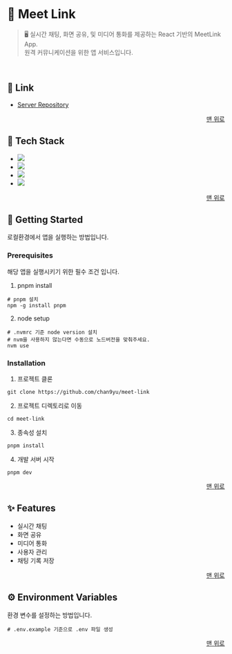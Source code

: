 <a name="readme-top"></a>

# 🔗 Meet Link

> 🖥️ 실시간 채팅, 화면 공유, 및 미디어 통화를 제공하는 React 기반의 MeetLink App.
> <br />
> 원격 커뮤니케이션을 위한 앱 서비스입니다.

<br />

## 🔗 Link

- <a href="https://github.com/chan9yu/meet-link_server" target="_blank" rel="noreferrer">Server Repository</a>

<p align="right">
  <a href="#readme-top">맨 위로</a>
</p>

## 🔧 Tech Stack

- <img src="https://img.shields.io/badge/react-61DAFB?style=for-the-badge&logo=react&logoColor=white">
- <img src="https://img.shields.io/badge/typescript-3178C6?style=for-the-badge&logo=typescript&logoColor=white">
- <img src="https://img.shields.io/badge/socketdotio-010101?style=for-the-badge&logo=socketdotio&logoColor=white">
- <img src="https://img.shields.io/badge/pnpm-F69220?style=for-the-badge&logo=pnpm&logoColor=white">

<p align="right">
  <a href="#readme-top">맨 위로</a>
</p>

## 🚀 Getting Started

로컬환경에서 앱을 실행하는 방법입니다.

### Prerequisites

해당 앱을 실행시키기 위한 필수 조건 입니다.

1. pnpm install

```shell
# pnpm 설치
npm -g install pnpm
```

2. node setup

```shell
# .nvmrc 기준 node version 설치
# nvm을 사용하지 않는다면 수동으로 노드버전을 맞춰주세요.
nvm use
```

### Installation

1. 프로젝트 클론

```shell
git clone https://github.com/chan9yu/meet-link
```

2. 프로젝트 디렉토리로 이동

```shell
cd meet-link
```

3. 종속성 설치

```shell
pnpm install
```

4. 개발 서버 시작

```
pnpm dev
```

<p align="right">
  <a href="#readme-top">맨 위로</a>
</p>

## ✨ Features

- 실시간 채팅
- 화면 공유
- 미디어 통화
- 사용자 관리
- 채팅 기록 저장

<p align="right">
  <a href="#readme-top">맨 위로</a>
</p>

## ⚙️ Environment Variables

환경 변수를 설정하는 방법입니다.

```shell
# .env.example 기준으로 .env 파일 생성
```

<p align="right">
  <a href="#readme-top">맨 위로</a>
</p>
